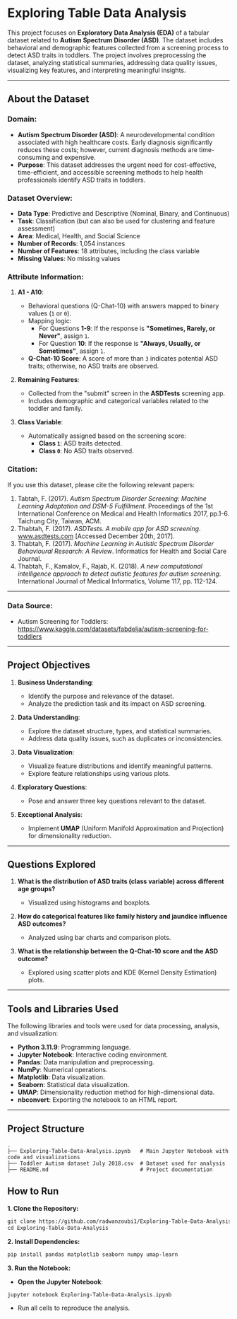 # Exploring Table Data Analysis

This project focuses on **Exploratory Data Analysis (EDA)** of a tabular dataset related to **Autism Spectrum Disorder (ASD)**. The dataset includes behavioral and demographic features collected from a screening process to detect ASD traits in toddlers. The project involves preprocessing the dataset, analyzing statistical summaries, addressing data quality issues, visualizing key features, and interpreting meaningful insights.

---

## About the Dataset

### Domain:
- **Autism Spectrum Disorder (ASD)**: A neurodevelopmental condition associated with high healthcare costs. Early diagnosis significantly reduces these costs; however, current diagnosis methods are time-consuming and expensive.
- **Purpose**: This dataset addresses the urgent need for cost-effective, time-efficient, and accessible screening methods to help health professionals identify ASD traits in toddlers.

### Dataset Overview:
- **Data Type**: Predictive and Descriptive (Nominal, Binary, and Continuous)
- **Task**: Classification (but can also be used for clustering and feature assessment)
- **Area**: Medical, Health, and Social Science
- **Number of Records**: 1,054 instances
- **Number of Features**: 18 attributes, including the class variable
- **Missing Values**: No missing values

### Attribute Information:
1. **A1 - A10**: 
   - Behavioral questions (Q-Chat-10) with answers mapped to binary values (`1` or `0`).
   - Mapping logic:
     - For Questions **1-9**: If the response is **"Sometimes, Rarely, or Never"**, assign `1`.
     - For Question **10**: If the response is **"Always, Usually, or Sometimes"**, assign `1`.
   - **Q-Chat-10 Score**: A score of more than `3` indicates potential ASD traits; otherwise, no ASD traits are observed.

2. **Remaining Features**:
   - Collected from the "submit" screen in the **ASDTests** screening app.
   - Includes demographic and categorical variables related to the toddler and family.

3. **Class Variable**:
   - Automatically assigned based on the screening score:
     - **Class `1`**: ASD traits detected.
     - **Class `0`**: No ASD traits observed.

### Citation:
If you use this dataset, please cite the following relevant papers:
1. Tabtah, F. (2017). *Autism Spectrum Disorder Screening: Machine Learning Adaptation and DSM-5 Fulfillment*. Proceedings of the 1st International Conference on Medical and Health Informatics 2017, pp.1-6. Taichung City, Taiwan, ACM.  
2. Thabtah, F. (2017). *ASDTests. A mobile app for ASD screening*. www.asdtests.com [Accessed December 20th, 2017].  
3. Thabtah, F. (2017). *Machine Learning in Autistic Spectrum Disorder Behavioural Research: A Review*. Informatics for Health and Social Care Journal.  
4. Thabtah, F., Kamalov, F., Rajab, K. (2018). *A new computational intelligence approach to detect autistic features for autism screening*. International Journal of Medical Informatics, Volume 117, pp. 112-124.

---
### Data Source:

- Autism Screening for Toddlers:
https://www.kaggle.com/datasets/fabdelja/autism-screening-for-toddlers
---

## Project Objectives

1. **Business Understanding**:
   - Identify the purpose and relevance of the dataset.
   - Analyze the prediction task and its impact on ASD screening.

2. **Data Understanding**:
   - Explore the dataset structure, types, and statistical summaries.
   - Address data quality issues, such as duplicates or inconsistencies.

3. **Data Visualization**:
   - Visualize feature distributions and identify meaningful patterns.
   - Explore feature relationships using various plots.

4. **Exploratory Questions**:
   - Pose and answer three key questions relevant to the dataset.

5. **Exceptional Analysis**:
   - Implement **UMAP** (Uniform Manifold Approximation and Projection) for dimensionality reduction.

---

## Questions Explored

1. **What is the distribution of ASD traits (class variable) across different age groups?**
   - Visualized using histograms and boxplots.

2. **How do categorical features like family history and jaundice influence ASD outcomes?**
   - Analyzed using bar charts and comparison plots.

3. **What is the relationship between the Q-Chat-10 score and the ASD outcome?**
   - Explored using scatter plots and KDE (Kernel Density Estimation) plots.

---

## Tools and Libraries Used

The following libraries and tools were used for data processing, analysis, and visualization:

- **Python 3.11.9**: Programming language.
- **Jupyter Notebook**: Interactive coding environment.
- **Pandas**: Data manipulation and preprocessing.
- **NumPy**: Numerical operations.
- **Matplotlib**: Data visualization.
- **Seaborn**: Statistical data visualization.
- **UMAP**: Dimensionality reduction method for high-dimensional data.
- **nbconvert**: Exporting the notebook to an HTML report.

---

## Project Structure

```plaintext
.
├── Exploring-Table-Data-Analysis.ipynb   # Main Jupyter Notebook with code and visualizations
├── Toddler Autism dataset July 2018.csv  # Dataset used for analysis
├── README.md                             # Project documentation
```

## How to Run
**1. Clone the Repository:**
```md
git clone https://github.com/radwanzoubi1/Exploring-Table-Data-Analysis.git
cd Exploring-Table-Data-Analysis
```

**2. Install Dependencies:**

```bash
pip install pandas matplotlib seaborn numpy umap-learn
```

**3. Run the Notebook:**

- **Open the Jupyter Notebook**:

```bash
jupyter notebook Exploring-Table-Data-Analysis.ipynb
```

- Run all cells to reproduce the analysis.

